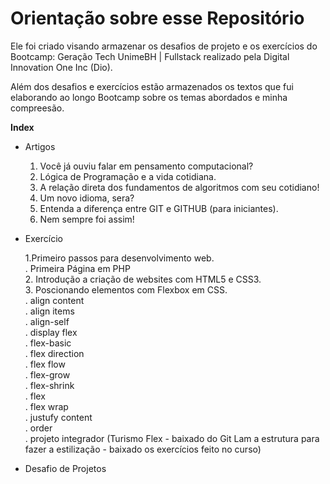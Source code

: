 # Orientação sobre esse Repositório

Ele foi criado visando armazenar os desafios de projeto e os exercícios do Bootcamp: Geração Tech UnimeBH | Fullstack realizado pela Digital Innovation One Inc (Dio).

Além dos desafios e exercícios estão armazenados os textos que fui elaborando ao longo Bootcamp sobre os temas abordados e minha compreesão. 

**Index**

- Artigos<p>
    1.  Você já ouviu falar em pensamento computacional?
    2. Lógica de Programação e a vida cotidiana.
    3. A relação direta dos fundamentos de algoritmos com seu cotidiano!
    4. Um novo idioma, sera?
    5. Entenda a diferença entre GIT e GITHUB (para iniciantes).
    6. Nem sempre foi assim!

- Exercício<p>
    1.Primeiro passos para desenvolvimento web. <br>
        . Primeira Página em PHP <br>
    2. Introdução a criação de websites com HTML5 e CSS3. <br>
    3. Poscionando elementos com Flexbox em CSS. <br>
        . align content <br>
        . align items <br>
        . align-self <br>
        . display flex <br>
        . flex-basic <br>
        . flex direction <br>
        . flex flow <br>
        . flex-grow <br>
        . flex-shrink <br>
        . flex <br>
        . flex wrap <br>
        . justufy content <br>
        . order <br>
        . projeto integrador (Turismo Flex - baixado do Git Lam a estrutura para fazer a estilização - baixado os exercícios feito no curso)

    

- Desafio de Projetos